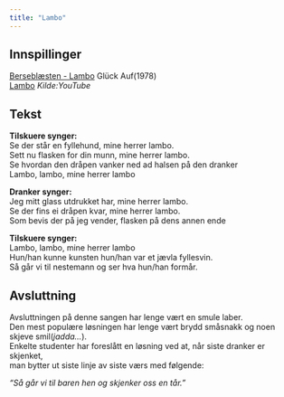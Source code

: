 ```yaml
---
title: "Lambo"
---
```


Innspillinger
-------------

[Berseblæsten - Lambo][] Glück Auf(1978)  
[Lambo][] *Kilde:YouTube*

Tekst
-----

**Tilskuere synger:**  
Se der står en fyllehund, mine herrer lambo.  
Sett nu flasken for din munn, mine herrer lambo.  
Se hvordan den dråpen vanker ned ad halsen på den dranker  
Lambo, lambo, mine herrer lambo

*<span
class="opp. drukket har mot rettet er verset vedkommende til Repeteres"></span>*

**Dranker synger:**  
Jeg mitt glass utdrukket har, mine herrer lambo.  
Se der fins ei dråpen kvar, mine herrer lambo.  
Som bevis der på jeg vender, flasken på dens annen ende

*<span
class="bevis. som hodet over ned toppen med annet el. glass/flaske fysisk vender Drankeren"></span>*

**Tilskuere synger:**  
Lambo, lambo, mine herrer lambo  
Hun/han kunne kunsten hun/han var et jævla fyllesvin.  
Så går vi til nestemann og ser hva hun/han formår.

*<span
class="drikke. for tomme er folk eller lei, går man til fortsett og person ny en Finn"></span>*

Avsluttning
-----------

Avsluttningen på denne sangen har lenge vært en smule laber.  
Den mest populære løsningen har lenge vært brydd småsnakk og noen skjeve
smil(*jadda…*).  
Enkelte studenter har foreslått en løsning ved at, når siste dranker er
skjenket,  
man bytter ut siste linje av siste værs med følgende:

*“Så går vi til baren hen og skjenker oss en tår.”*

  [Berseblæsten - Lambo]: https://wiki.online.ntnu.no/attachments/182/Lambo.mp3
  [Lambo]: http://www.youtube.com/embed/FR6VVo4ZwDE